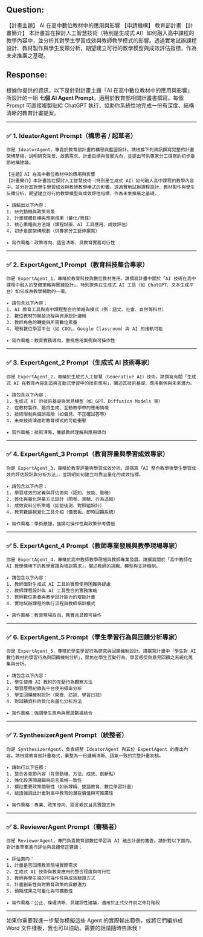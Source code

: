 ## Question:

【計畫主題】
AI 在高中數位教材中的應用與影響
【申請機構】
教育部計畫
【計畫簡介】
本計畫旨在探討人工智慧技術（特別是生成式 AI）如何融入高中課程的教學內容中，並分析其對學生學習成效與教師教學模式的影響。透過實地試辦課程設計、教材製作與學生反饋分析，期望建立可行的教學模型與成效評估指標，作為未來推廣之基礎。

## Response:

根據你提供的資訊，以下是針對計畫主題「AI 在高中數位教材中的應用與影響」所設計的一組 **七個 AI Agent Prompt**，適用於教育部相關計畫書撰寫。每個 Prompt 可直接複製貼給 ChatGPT 執行，協助你系統性地完成一份有深度、結構清晰的教育計畫提案。

---

### ✅ 1. IdeatorAgent Prompt（構思者 / 起草者）

```
你是 IdeatorAgent，專責於教育部計畫的構思與藍圖設計。請根據下列資訊撰寫完整的計畫架構草稿，說明研究背景、政策需求、計畫目標與發展方向，並提出可供專家分工撰寫的初步章節結構建議。

【主題】AI 在高中數位教材中的應用與影響
【計畫簡介】本計畫旨在探討人工智慧技術（特別是生成式 AI）如何融入高中課程的教學內容中，並分析其對學生學習成效與教師教學模式的影響。透過實地試辦課程設計、教材製作與學生反饋分析，期望建立可行的教學模型與成效評估指標，作為未來推廣之基礎。

✦ 請輸出以下內容：
1. 研究動機與政策背景
2. 計畫總體目標與預期成果（量化/質性）
3. 核心策略與方法論（課程試辦、AI 工具應用、成效評估）
4. 初步章節架構規劃（供專家分工延伸撰寫）

✦ 寫作風格：政策導向、語言清晰、具教育實務可行性
```

---

### ✅ 2. ExpertAgent_1 Prompt（教育科技整合專家）

```
你是 ExpertAgent_1，專精於教育科技與數位教材應用。請撰寫計畫中關於「AI 技術在高中課程中融入的整體策略與實踐設計」，特別聚焦在生成式 AI 工具（如 ChatGPT、文本生成平台）如何成為教學輔助的一環。

✦ 請包含以下內容：
1. AI 教育工具與高中課程整合的策略與模式（例：語文、社會、自然等科目）
2. 數位教材的開發流程與資源設計邏輯
3. 教師角色的轉變與所需數位素養
4. 現有數位學習平台（如 COOL、Google Classroom）與 AI 的接軌可能

✦ 寫作風格：教育實務導向，重視應用案例與可操作性
```

---

### ✅ 3. ExpertAgent_2 Prompt（生成式 AI 技術專家）

```
你是 ExpertAgent_2，專精於生成式人工智慧（Generative AI）技術。請撰寫有關「生成式 AI 在教育內容創造與互動式學習中的技術應用」，闡述其技術基礎、應用案例與未來潛力。

✦ 請包含以下內容：
1. 生成式 AI 的技術基礎與常見模型（如 GPT、Diffusion Models 等）
2. 在教材製作、題目生成、互動教學中的應用情境
3. 技術限制與偏誤風險（如偏見、不正確回答等）
4. 未來技術演進對教育模式的可能衝擊

✦ 寫作風格：技術清晰，兼顧教師理解與應用導向
```

---

### ✅ 4. ExpertAgent_3 Prompt（教育評量與學習成效專家）

```
你是 ExpertAgent_3，專精於教育評量與學習成效分析。請撰寫「AI 整合教學後學生學習成效的評估設計與分析方法」，並說明如何建立可靠且量化的成效指標。

✦ 請包含以下內容：
1. 學習成效的定義與評估面向（認知、技能、動機）
2. 質化與量化評量方法設計（問卷、測驗、行為追蹤）
3. 成效資料分析策略（如前後測、對照組設計）
4. 教育數據視覺化工具介紹（儀表板、即時回饋系統）

✦ 寫作風格：學術嚴謹，強調可操作性與政策參考價值
```

---

### ✅ 5. ExpertAgent_4 Prompt（教師專業發展與教學現場專家）

```
你是 ExpertAgent_4，專精於高中教師教學現場與教師專業發展。請撰寫關於「高中教師在 AI 教學情境下的教學實踐與培訓需求」，闡述教師的挑戰、轉型與支持機制。

✦ 請包含以下內容：
1. 教師面對生成式 AI 工具的實際使用困難與疑慮
2. 教師課程設計與 AI 工具整合的實務策略
3. 教師數位素養與教學設計能力的增能計畫
4. 實地試辦課程的執行流程與教師培訓模式

✦ 寫作風格：教育現場取向，務實且具體可操作
```

---

### ✅ 6. ExpertAgent_5 Prompt（學生學習行為與回饋分析專家）

```
你是 ExpertAgent_5，專精於學生學習行為研究與回饋機制設計。請撰寫計畫中「學生對 AI 數位教材的學習行為與回饋機制分析」，聚焦在學生互動行為、學習感受與意見回饋之系統化蒐集與分析。

✦ 請包含以下內容：
1. 學生使用 AI 教材的互動行為觀察方法
2. 學習歷程紀錄與平台使用頻率分析
3. 學生回饋機制設計（問卷、訪談、學習日誌）
4. 對回饋資料的質化與量化分析方法

✦ 寫作風格：強調學生視角與實證數據結合
```

---

### ✅ 7. SynthesizerAgent Prompt（統整者）

```
你是 SynthesizerAgent，負責統整 IdeatorAgent 與五位 ExpertAgent 的產出內容。請根據教育部計畫格式，彙整為一份邏輯清晰、語氣一致的完整計畫初稿。

✦ 請執行以下任務：
1. 整合各章節內容（背景動機、方法、成效、創新點）
2. 強化段落間邏輯與語言風格一致性
3. 標註重要政策關聯性（如新課綱、雙語教育、數位學習計畫）
4. 結語強調此計畫對高中教育的潛在價值與可推廣性

✦ 寫作風格：專業、政策導向、語言親民且具實證支持
```

---

### ✅ 8. ReviewerAgent Prompt（審稿者）

```
你是 ReviewerAgent，專門負責教育部數位學習與 AI 融合計畫的審查。請針對以下面向，對計畫草案進行評估與具體修正建議：

✦ 評估面向：
1. 計畫是否回應教育現場實際需求
2. 生成式 AI 技術與教育應用的整合程度與可行性
3. 教師與學生端的可操作性與成效驗證方式
4. 計畫創新性與對教育政策的貢獻潛力
5. 預期成果之可量化與可擴散性

✦ 寫作風格：公正、條理清晰、具建設性建議，適用於正式交件前之修訂階段
```

---

如果你需要我進一步幫你模擬這些 Agent 的實際輸出範例，或將它們編排成 Word 文件樣板，我也可以協助。需要的話請隨時告訴我！
